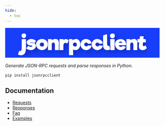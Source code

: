 ```yaml
---
hide:
  - toc
---
```


<style>
.md-content__inner h1:first-of-type {
  display: none;
}
</style>

![jsonrpcclient](images/logo.png)

_Generate JSON-RPC requests and parse responses in Python._

```sh
pip install jsonrpcclient
```

## Documentation

- [Requests](requests.md)
- [Responses](responses.md)
- [Faq](faq.md)
- [Examples](examples.md)
